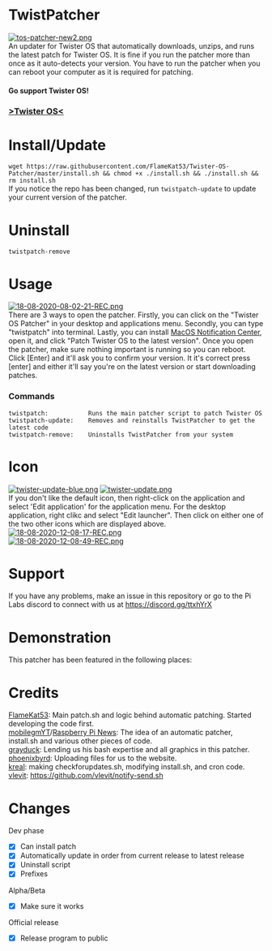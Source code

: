 # TwistPatcher
[![tos-patcher-new2.png](https://i.postimg.cc/rwTFyXLs/tos-patcher-new2.png)](https://postimg.cc/Mvs8tLHJ)<br>
An updater for Twister OS that automatically downloads, unzips, and runs the latest patch for Twister OS. It is fine if you run the patcher more than once as it auto-detects your version. You have to run the patcher when you can reboot your computer as it is required for patching.<br>


#### Go support Twister OS!</br>
### <a href="https://twisteros.com/">>Twister OS<</a>

# Install/Update
`wget https://raw.githubusercontent.com/FlameKat53/Twister-OS-Patcher/master/install.sh && chmod +x ./install.sh && ./install.sh && rm install.sh`<br>
If you notice the repo has been changed, run `twistpatch-update` to update your current version of the patcher.

# Uninstall
`twistpatch-remove`

# Usage
[![18-08-2020-08-02-21-REC.png](https://i.postimg.cc/cHq94jWb/18-08-2020-08-02-21-REC.png)](https://postimg.cc/DWgdxx8r)<br>
There are 3 ways to open the patcher. Firstly, you can click on the "Twister OS Patcher" in your desktop and applications menu. Secondly, you can type "twistpatch" into terminal. Lastly, you can install [MacOS Notification Center](https://github.com/krishenriksen/notificationcenter), open it, and click "Patch Twister OS to the latest version". Once you open the patcher, make sure nothing important is running so you can reboot. Click [Enter] and it'll ask you to confirm your version. It it's correct press [enter] and either it'll say you're on the latest version or start downloading patches.

### Commands
```
twistpatch:           Runs the main patcher script to patch Twister OS
twistpatch-update:    Removes and reinstalls TwistPatcher to get the latest code
twistpatch-remove:    Uninstalls TwistPatcher from your system
```

# Icon
[![twister-update-blue.png](https://i.postimg.cc/6qNWSdHT/twister-update-blue.png)](https://postimg.cc/HcB1871C)  [![twister-update.png](https://i.postimg.cc/zfgjCcfs/twister-update.png)](https://postimg.cc/xk9MYgM5)<br>
If you don't like the default icon, then right-click on the application and select 'Edit application' for the application menu. For the desktop application, right clikc and select "Edit launcher". Then click on either one of the two other icons which are displayed above.<br>
[![18-08-2020-12-08-17-REC.png](https://i.postimg.cc/mkVFbMwh/18-08-2020-12-08-17-REC.png)](https://postimg.cc/8fJC47xV)<br>
[![18-08-2020-12-08-49-REC.png](https://i.postimg.cc/MZYBb2Sx/18-08-2020-12-08-49-REC.png)](https://postimg.cc/pypyRSr1)

# Support
If you have any problems, make an issue in this repository or go to the Pi Labs discord to connect with us at https://discord.gg/ttxhYrX

# Demonstration
This patcher has been featured in the following places:

# Credits
[FlameKat53](https://github.com/FlameKat53): Main patch.sh and logic behind automatic patching. Started developing the code first.<br>
[mobilegmYT](https://github.com/mobilegmYT)/[Raspberry Pi News](https://www.youtube.com/channel/UCmp6JswV90SV5agNFGQuWkw): The idea of an automatic patcher, install.sh and various other pieces of code.<br>
[grayduck](https://www.youtube.com/channel/UCgfQjdc5RceRlTGfuthBs7g): Lending us his bash expertise and all graphics in this patcher.<br>
[phoenixbyrd](https://github.com/phoenixbyrd): Uploading files for us to the website.<br>
[kreal](https://github.com/krishenriksen): making checkforupdates.sh, modifying install.sh, and cron code.
[vlevit](https://github.com/vlevit/): https://github.com/vlevit/notify-send.sh

# Changes
Dev phase
- [x] Can install patch
- [x] Automatically update in order from current release to latest release
- [x] Uninstall script
- [x] Prefixes

Alpha/Beta
- [x] Make sure it works

Official release
- [x] Release program to public
